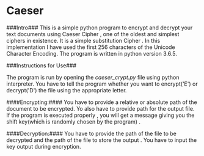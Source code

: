 # Caeser
###Intro###
This is a simple python program to encrypt and  decrypt your text documents using Caeser Cipher ,
one of the oldest and simplest ciphers in existence. It is a simple substitution Cipher . In this 
implementation I have used the first 256 characters of the Unicode Character Encoding. 
The program is written in python version 3.6.5.

###Instructions for Use###

The program is run by opening the *caeser_crypt.py* file using python interpreter.
You have to tell the program whether you want to encrypt('E') or decrypt('D')  the file 
using the appropriate letter.

####Encrypting:####
You have to provide a relative or absolute path of the document to be encrypted.
Yo also have to provide path for the output file.
If the program is executed properly , you will get a message giving you the shift
 key(which is randomly chosen by the program) .

####Decryption:####
You have to provide the path of the file to be decrypted and the path of the file to 
store the output . You have to input the key output during encryption.


